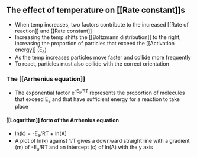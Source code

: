 ## The effect of temperature on [[Rate constant]]s
- When temp increases, two factors contribute to the increased [[Rate of reaction]] and [[Rate constant]]
- Increasing the temp shifts the [[Boltzmann distribution]] to the right, increasing the proportion of particles that exceed the [[Activation energy]] (E<sub>a</sub>)
- As the temp increases particles move faster and collide more frequently
- To react, particles must also collide with the correct orientation

### The [[Arrhenius equation]]
- The exponential factor e<sup>-E<sub>a</sub>/RT</sup> represents the proportion of molecules that exceed E<sub>a</sub> and that have sufficient energy for a reaction to take place

#### [[Logarithm]] form of the Arrhenius equation
- ln(k) = -E<sub>a</sub>/RT + ln(A)
- A plot of ln(k) against 1/T gives a downward straight line with a gradient (m) of -E<sub>a</sub>/RT and an intercept (c) of ln(A) with the y axis